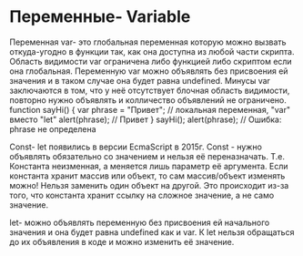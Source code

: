 # Переменные- Variable
Переменная var- это глобальная переменная которую можно вызвать откуда-угодно в функции так, как она доступна из любой части скрипта. Область видимости var ограничена либо функцией либо скриптом если она глобальная. Переменную var можно объявлять без присвоения ей значения и в таком случае она будет равна undefined.
Минусы var заключаются в том, что у неё отсутствует блочная область видимости, повторно нужно объявлять и колличество объявлений не ограничено. 
function sayHi() {
  var phrase = "Привет"; // локальная переменная, "var" вместо "let"
  alert(phrase); // Привет
}
sayHi();
alert(phrase); // Ошибка: phrase не определена


Const- let появились в версии EcmaScript в 2015г.
Const - нужно объявлять обязательно со значением и нельзя её переназначать. Т.е. Константа неизменная, а меняется лишь параметр её аргумента. Если константа хранит массив или объект, то сам массив/объект изменять можно! Нельзя заменить один объект на другой. Это происходит из-за того, что константа хранит ссылку на сложное значение, а не само значение.

let- можно объявлять переменную без присвоения ей начального значения и она будет равна undefined как и var. К let нельзя обращаться до их объявления в коде и можно изменить её значение. 
